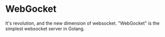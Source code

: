# WebGocket
It's revolution, and the new dimension of websocket. "WebGocket" is the simplest websocket server in Golang.
